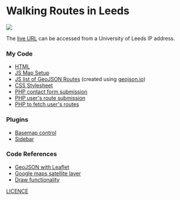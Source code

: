 # Walking Routes in Leeds
![](website_capture.gif)


The [live URL](http://dialogplus.leeds.ac.uk/geog5870/web40/Assignment%202/My%20Map/index.html) can be accessed from a University of Leeds IP address.
### My Code 

- [HTML](index.html)
- [JS Map Setup](map_setup.js)
- [JS list of GeoJSON Routes](routes.js) (created using [geojson.io](https://geojson.io/))
- [CSS Stylesheet](style.css)
- [PHP contact form submission](contact_form.php)
- [PHP user's route submission](route_submit.php)
- [PHP to fetch user's routes](fetchRoutes.php)


### Plugins 
- [Basemap control](https://github.com/consbio/Leaflet.Basemaps)
- [Sidebar](https://github.com/noerw/leaflet-sidebar-v2)

### Code References 
- [GeoJSON with Leaflet](https://leafletjs.com/examples/geojson/)
- [Google maps satellite layer](https://stackoverflow.com/questions/9394190/leaflet-map-api-with-google-satellite-layer)
- [Draw functionality](https://stackoverflow.com/questions/42939633/how-to-draw-a-polyline-using-the-mouse-and-leaflet-js)


[LICENCE](LICENSE)
